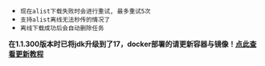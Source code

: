- `现在alist下载失败时会进行重试, 最多重试5次`
- `支持alist离线无法秒传的情况了`
- `离线下载成功后会自动删除任务`

**在1.1.300版本时已将jdk升级到了17，docker部署的请更新容器与镜像！[点此查看更新教程](https://github.com/wushuo894/ani-rss/discussions/204)**
